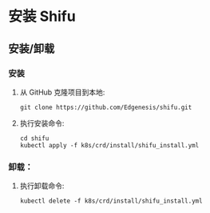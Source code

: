 # 安装 Shifu
## 安装/卸载
### 安装
1. 从 GitHub 克隆项目到本地:
   ```
   git clone https://github.com/Edgenesis/shifu.git
   ```
2. 执行安装命令:
   ```
   cd shifu
   kubectl apply -f k8s/crd/install/shifu_install.yml
   ```

### 卸载：
1. 执行卸载命令:
   ``` 
   kubectl delete -f k8s/crd/install/shifu_install.yml
   ```
